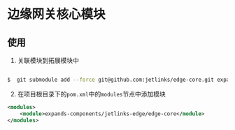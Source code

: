 # 边缘网关核心模块


## 使用

1. 关联模块到拓展模块中

```bash

$  git submodule add --force git@github.com:jetlinks/edge-core.git expands-components/jetlinks-edge/edge-core

```

2. 在项目根目录下的`pom.xml`中的`modules`节点中添加模块

```xml
<modules>
    <module>expands-components/jetlinks-edge/edge-core</module>
</modules>
```
